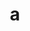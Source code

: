 ---
home: true
heroImage: /docs.png
title: a
actionText: 快速上手 →
actionLink: /linux/
features:
- title: 记录
  details: 记录工作中的点点滴滴
footer: MIT Licensed | Copyright © 2018-present wanlay
---